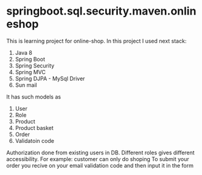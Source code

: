 # springboot.sql.security.maven.onlineshop
This is learning project for online-shop.
In this project I used next stack:
1) Java 8
2) Spring Boot
3) Spring Security
4) Spring MVC
5) Spring DJPA - MySql Driver
6) Sun mail

It has such models as
1) User
2) Role
4) Product
5) Product basket
6) Order
7) Validatoin code

Authorization done from existing users in DB.
Different roles gives different accessibility. For example: customer can only do shoping
To submit your order you recive on your email validation code and then input it in the form
